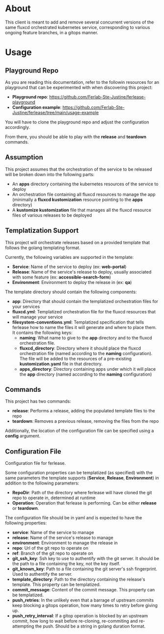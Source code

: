 # About

This client is meant to add and remove several concurrent versions of the same fluxcd orchestrated kubernetes service, corresponding to various ongoing feature branches, in a gitops manner.

# Usage

## Playground Repo

As you are reading this documentation, refer to the followin resources for an playground that can be experimented with when discovering this project:
- **Playground repo**: https://github.com/Ferlab-Ste-Justine/ferlease-playground
- **Configuration example**: https://github.com/Ferlab-Ste-Justine/ferlease/tree/main/usage-example

You will have to clone the playground repo and adjust the configuration accordingly.

From there, you should be able to play with the **release** and **teardown** commands.

## Assumption

This project assumes that the orchestration of the service to be released will be broken down into the following parts:
- An **apps** directory containing the kubernetes resources of the service to deploy
- An orchestration file containing all fluxcd resources to manage the app (minimally a **fluxcd kustomization** resource pointing to the **apps** directory)
- A **kustomize kustomization** file that manages all the fluxcd resource files of various releases to be deployed

## Templatization Support

This project will orchestrate releases based on a provided template that follows the golang templating format.

Currently, the following variables are supported in the template:
- **Service**: Name of the service to deploy (ex: **web-portal**)
- **Release**: Name of the service's release to deploy, usually associated with some feature (ex: **accessible-search-form**)
- **Environment**: Environment to deploy the release in (ex: **qa**)

The template directory should contain the following components:
- **app**: Directory that should contain the templatized orchestration files for your services
- **fluxcd.yml**: Templatized orchestration file for the fluxcd resources that will manage your service
- **filesystem-conventions.yml**: Templatized specification that tells ferlease how to name the files it will generate and where to place them. It contains the following keys:
  - **naming**: What name to give to the **app** directory and to the fluxcd orchestration file.
  - **fluxcd_directory**: Directory where it should place the fluxcd orchestration file (named according to the **naming** configuration). The file will be added to the resources of a pre-existing **kustomization.yaml** file in that directory.
  - **apps_directory**: Directory containing apps under which it will place the **app** directory (named according to the **naming** configuration)

## Commands

This project has two commands:
- **release**: Performs a release, adding the populated template files to the repo
- **teardown**: Removes a previous release, removing the files from the repo

Additionally, the location of the configuration file can be specified using a **config** argument.

## Configuration File

Configuration file for ferlease.

Some configuration properties can be templatized (as specified) with the same parameters the template supports (**Service**, **Release**, **Environment**) in addition to the following parameters:
- **RepoDir**: Path of the directory where ferlease will have cloned the git repo to operate in, determined at runtime
- **Operation**: Operation that ferlease is performing. Can be either **release** or **teardown**.

The configuration file should be in yaml and is expected to have the following properties:
- **service**: Name of the service to manage
- **release**: Name of the service's release to manage
- **environment**: Environment to manage the release in
- **repo**: Url of the git repo to operate on
- **ref**: Branch of the git repo to operate on
- **git_ssh_key**: Ssh key to use to authentify with the git server. It should be the path to a file containing the key, not the key itself.
- **git_known_key**: Path to a file containing the git server's ssh fingerprint. Used to authentify the server.
- **template_directory**: Path to the directory containing the release's template. This property can be templatized.
- **commit_message**: Content of the commit message. This property can be templatized.
- **push_retries**: In the unlikely even that a barrage of upstream commits keep blocking a gitops operation, how many times to retry before giving up.
- **push_retry_interval**: If a gitop operation is blocked by an upstream commit, how long to wait before re-cloning, re-commiting and re-attempting the push. Should be a string in golang duration format.
